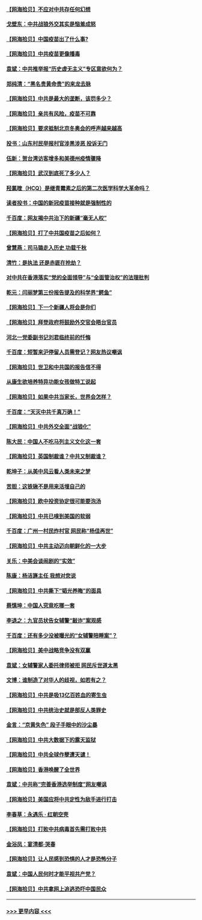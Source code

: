 #### [【网海拾贝】不应对中共存任何幻想](../pages/nsc993/n12881460.md?t=04160751) 
#### [戈壁东：中共战狼外交其实是恼羞成怒](../pages/nsc993/n12880392.md?t=04160751) 
#### [【网海拾贝】中国疫苗出了什么事?](../pages/nsc993/n12879124.md?t=04160751) 
#### [【网海拾贝】中共疫苗更像播毒](../pages/nsc993/n12876631.md?t=04160751) 
#### [袁斌：中共推举报“历史虚无主义”专区意欲何为？](../pages/nsc993/n12876530.md?t=04160751) 
#### [郑纯清：“黑名贵黄命贵”的来龙去脉](../pages/nsc993/n12875589.md?t=04160751) 
#### [【网海拾贝】中共是最大的垄断，该罚多少？](../pages/nsc993/n12874006.md?t=04160751) 
#### [【网海拾贝】亲共有风险，疫苗不可靠](../pages/nsc993/n12872224.md?t=04160751) 
#### [【网海拾贝】要求抵制北京冬奥会的呼声越来越高](../pages/nsc993/n12868962.md?t=04160751) 
#### [投书：山东村民举报村官涉黑涉恶 投诉无门](../pages/nsc993/n12869726.md?t=04160751) 
#### [伍新：贺台湾访客增多和美德州疫情骤降](../pages/nsc993/n12865651.md?t=04160751) 
#### [【网海拾贝】武汉到底死了多少人？](../pages/nsc993/n12863707.md?t=04160751) 
#### [羟氯喹（HCQ）是继青霉素之后的第二次医学科学大革命吗？](../pages/nsc993/n12638564.md?t=04160751) 
#### [读者投书：中国的新冠疫苗接种就是强制性的](../pages/nsc993/n12859932.md?t=04160751) 
#### [千百度：网友揭中共治下的新疆“毫无人权”](../pages/nsc993/n12858385.md?t=04160751) 
#### [【网海拾贝】打了中共国疫苗之后如何？](../pages/nsc993/n12857866.md?t=04160751) 
#### [曾慧燕：司马璐走入历史 功载千秋](../pages/nsc993/n12856996.md?t=04160751) 
#### [清竹：是执法 还是赤匪在抢劫？](../pages/nsc993/n12856952.md?t=04160751) 
#### [对中共在香港落实“党的全面领导”与“全面管治权”的法理批判](../pages/nsc993/n12856929.md?t=04160751) 
#### [乾元：闫丽梦第三份报告提及的科学界“鳄鱼”](../pages/nsc993/n12855985.md?t=04160751) 
#### [【网海拾贝】下一个新疆人将会是你们](../pages/nsc993/n12855864.md?t=04160751) 
#### [【网海拾贝】拜登政府将鼓励外交官会晤台官员](../pages/nsc993/n12853615.md?t=04160751) 
#### [河北一党委副书记刘君临终前的忏悔](../pages/nsc993/n12849420.md?t=04160751) 
#### [千百度：短暂来沪停留人员需登记？网友热议嘲讽](../pages/nsc993/n12853497.md?t=04160751) 
#### [【网海拾贝】世卫和中共国的报告信不得](../pages/nsc993/n12850902.md?t=04160751) 
#### [从康生欲培养特异功能女孩做特工说起](../pages/nsc993/n12849289.md?t=04160751) 
#### [【网海拾贝】如果中共当家长，世界会怎样？](../pages/nsc993/n12848436.md?t=04160751) 
#### [千百度：“天灭中共千真万确！”](../pages/nsc993/n12845659.md?t=04160751) 
#### [【网海拾贝】中共外交全面“战狼化”](../pages/nsc993/n12845607.md?t=04160751) 
#### [陈大民：中国人不吃马列主义文化这一套](../pages/nsc993/n12842496.md?t=04160751) 
#### [【网海拾贝】英国制裁谁？中共又制裁谁？](../pages/nsc993/n12840909.md?t=04160751) 
#### [乾坤子：从美中风云看人类未来之梦](../pages/nsc993/n12840590.md?t=04160751) 
#### [苦胆：这铁锹不是用来活埋自己的](../pages/nsc993/n12839512.md?t=04160751) 
#### [【网海拾贝】欧中投资协定很可能要泡汤](../pages/nsc993/n12835122.md?t=04160751) 
#### [【网海拾贝】中共已嗅到美国的软弱](../pages/nsc993/n12832411.md?t=04160751) 
#### [千百度：广州一村民炸村官 网民称“杨佳再世”](../pages/nsc993/n12832380.md?t=04160751) 
#### [【网海拾贝】中共主动迈向朝鲜化的一大步](../pages/nsc993/n12829887.md?t=04160751) 
#### [关乐：中美会谈闹剧的“实效”](../pages/nsc993/n12826698.md?t=04160751) 
#### [陈康：杨洁篪主任  我想对您说](../pages/nsc993/n12826609.md?t=04160751) 
#### [【网海拾贝】中共撕下“韬光养晦”的面具](../pages/nsc993/n12826459.md?t=04160751) 
#### [蔡慎坤：中国人究竟吃哪一套](../pages/nsc993/n12826010.md?t=04160751) 
#### [李退之：九官员状告女辅警“敲诈”案观感](../pages/nsc993/n12823984.md?t=04160751) 
#### [千百度：还有多少没被曝光的“女辅警陪睡案”？](../pages/nsc993/n12822136.md?t=04160751) 
#### [【网海拾贝】美中战略竞争没有双赢](../pages/nsc993/n12822105.md?t=04160751) 
#### [袁斌：女辅警家人委托律师被拒 网民斥世道太黑](../pages/nsc993/n12822004.md?t=04160751) 
#### [文博：谁制造了对华人的歧视，如若有之？](../pages/nsc993/n12821635.md?t=04160751) 
#### [【网海拾贝】中共是吸13亿百姓血的寄生虫](../pages/nsc993/n12819191.md?t=04160751) 
#### [【网海拾贝】中共统治史就是部反人类罪史](../pages/nsc993/n12816738.md?t=04160751) 
#### [金言：“京黄失色” 段子手眼中的沙尘暴](../pages/nsc993/n12815700.md?t=04160751) 
#### [【网海拾贝】中共大数据下的露天监狱](../pages/nsc993/n12811075.md?t=04160751) 
#### [【网海拾贝】中共全球作孽遭天谴！](../pages/nsc993/n12810258.md?t=04160751) 
#### [【网海拾贝】香港唤醒了全世界](../pages/nsc993/n12809100.md?t=04160751) 
#### [袁斌：中共称“完善香港选举制度”网友嘲讽](../pages/nsc993/n12808994.md?t=04160751) 
#### [【网海拾贝】美国应将中共定性为敌手进行打击](../pages/nsc993/n12806870.md?t=04160751) 
#### [李春草：永遇乐 · 红朝空壳](../pages/nsc993/n12805365.md?t=04160751) 
#### [【网海拾贝】打败中共病毒首先需打败中共](../pages/nsc993/n12803930.md?t=04160751) 
#### [金浴凤：宴清都‧哭春](../pages/nsc993/n12801601.md?t=04160751) 
#### [【网海拾贝】让人民感到恐惧的人才是恐怖分子](../pages/nsc993/n12799347.md?t=04160751) 
#### [袁斌：中国人民何时才能平视共产党？](../pages/nsc993/n12799306.md?t=04160751) 
#### [【网海拾贝】中共拿网上追逃恐吓中国民众](../pages/nsc993/n12796905.md?t=04160751) 

----
#### [ >>> 更早内容 <<< ](../indexes/nsc993-earlier.md)

